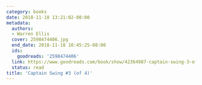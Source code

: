 ```yaml
---
category: books
date: 2018-11-18 13:21:02-08:00
metadata:
  authors:
  - Warren Ellis
  cover: 2598474406.jpg
  end_date: 2018-11-18 18:45:25-08:00
  ids:
    goodreads: '2598474406'
  link: https://www.goodreads.com/book/show/42364987-captain-swing-3-of-4
  status: read
title: 'Captain Swing #3 (of 4)'
---
```

